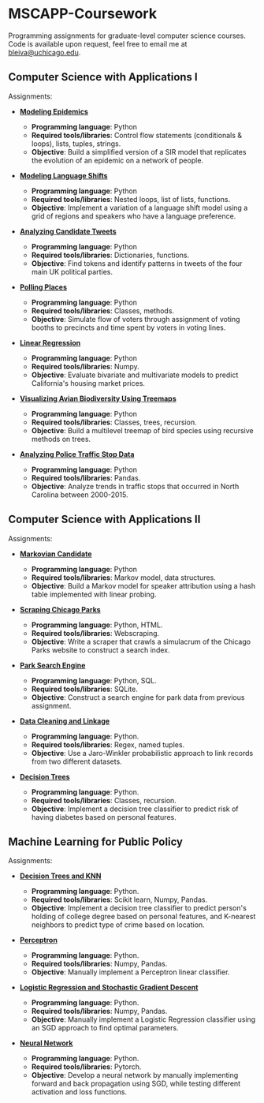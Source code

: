 # MSCAPP-Coursework
Programming assignments for graduate-level computer science courses. Code is available upon request, feel free to email me at bleiva@uchicago.edu.

## Computer Science with Applications I
Assignments:
* [**Modeling Epidemics**](https://classes.cs.uchicago.edu/archive/2022/fall/30121-1/pa/pa1/index.html)
  * **Programming language**: Python
  * **Required tools/libraries**: Control flow statements (conditionals & loops), lists, tuples, strings.
  * **Objective**: Build a simplified version of a SIR model that replicates the evolution of an epidemic on a network of people.

* [**Modeling Language Shifts**](https://classes.cs.uchicago.edu/archive/2022/fall/30121-1/pa/pa2/index.html)
  * **Programming language**: Python
  * **Required tools/libraries**: Nested loops, list of lists, functions.
  * **Objective**: Implement a variation of a language shift model using a grid of regions and speakers who have a language preference.

* [**Analyzing Candidate Tweets**](https://classes.cs.uchicago.edu/archive/2022/fall/30121-1/pa/pa3/index.html)
  * **Programming language**: Python
  * **Required tools/libraries**: Dictionaries, functions.
  * **Objective**: Find tokens and identify patterns in tweets of the four main UK political parties.

* [**Polling Places**](https://classes.cs.uchicago.edu/archive/2022/fall/30121-1/pa/pa4/index.html)
  * **Programming language**: Python
  * **Required tools/libraries**: Classes, methods.
  * **Objective**: Simulate flow of voters through assignment of voting booths to precincts and time spent by voters in voting lines.
 
* [**Linear Regression**](https://classes.cs.uchicago.edu/archive/2022/fall/30121-1/pa/pa5/index.html)
  * **Programming language**: Python
  * **Required tools/libraries**: Numpy.
  * **Objective**: Evaluate bivariate and multivariate models to predict California's housing market prices.

* [**Visualizing Avian Biodiversity Using Treemaps**](https://classes.cs.uchicago.edu/archive/2022/fall/30121-1/pa/pa6/index.html)
  * **Programming language**: Python
  * **Required tools/libraries**: Classes, trees, recursion.
  * **Objective**: Build a multilevel treemap of bird species using recursive methods on trees.

* [**Analyzing Police Traffic Stop Data**](https://classes.cs.uchicago.edu/archive/2022/fall/30121-1/pa/pa7/index.html)
  * **Programming language**: Python
  * **Required tools/libraries**: Pandas.
  * **Objective**: Analyze trends in traffic stops that occurred in North Carolina between 2000-2015.

## Computer Science with Applications II
Assignments:
* [**Markovian Candidate**](https://github.com/benjaleivas/MSCAPP-Coursework/blob/main/capp122/Markovian-Candidate-README.md)
  * **Programming language**: Python
  * **Required tools/libraries**: Markov model, data structures.
  * **Objective**: Build a Markov model for speaker attribution using a hash table implemented with linear probing.

* [**Scraping Chicago Parks**](https://github.com/benjaleivas/MSCAPP-Coursework/blob/main/capp122/Scraping-Chicago-Parks-README.md)
  * **Programming language**: Python, HTML.
  * **Required tools/libraries**: Webscraping.
  * **Objective**: Write a scraper that crawls a simulacrum of the Chicago Parks website to construct a search index.

* [**Park Search Engine**](https://github.com/benjaleivas/MSCAPP-Coursework/blob/main/capp122/Park-Search-Engine-README.md)
  * **Programming language**: Python, SQL.
  * **Required tools/libraries**: SQLite.
  * **Objective**: Construct a search engine for park data from previous assignment.

* [**Data Cleaning and Linkage**](https://github.com/benjaleivas/MSCAPP-Coursework/blob/main/capp122/Data-Cleaning-%26-Linkage-README.md)
  * **Programming language**: Python.
  * **Required tools/libraries**: Regex, named tuples.
  * **Objective**: Use a Jaro-Winkler probabilistic approach to link records from two different datasets.

* [**Decision Trees**](https://github.com/benjaleivas/MSCAPP-Coursework/blob/main/capp122/Decision-Trees-README.md)
  * **Programming language**: Python.
  * **Required tools/libraries**: Classes, recursion.
  * **Objective**: Implement a decision tree classifier to predict risk of having diabetes based on personal features.

## Machine Learning for Public Policy
Assignments:
* [**Decision Trees and KNN**](https://github.com/benjaleivas/MSCAPP-Coursework/blob/main/capp254/Decision-Trees-%26-KNN.ipynb)
  * **Programming language**: Python.
  * **Required tools/libraries**: Scikit learn, Numpy, Pandas.
  * **Objective**: Implement a decision tree classifier to predict person's holding of college degree based on personal features, and K-nearest neighbors to predict type of crime based on location.

* [**Perceptron**](https://github.com/benjaleivas/MSCAPP-Coursework/blob/main/capp254/Perceptrons.ipynb)
  * **Programming language**: Python.
  * **Required tools/libraries**: Numpy, Pandas.
  * **Objective**: Manually implement a Perceptron linear classifier.

* [**Logistic Regression and Stochastic Gradient Descent**](https://github.com/benjaleivas/MSCAPP-Coursework/blob/main/capp254/Logistic-Regression-%26-SGD.ipynb)
  * **Programming language**: Python.
  * **Required tools/libraries**: Numpy, Pandas.
  * **Objective**: Manually implement a Logistic Regression classifier using an SGD approach to find optimal parameters.

* [**Neural Network**](https://github.com/benjaleivas/MSCAPP-Coursework/blob/main/capp254/Neural-Networks.ipynb)
  * **Programming language**: Python.
  * **Required tools/libraries**: Pytorch.
  * **Objective**: Develop a neural network by manually implementing forward and back propagation using SGD, while testing different activation and loss functions. 
